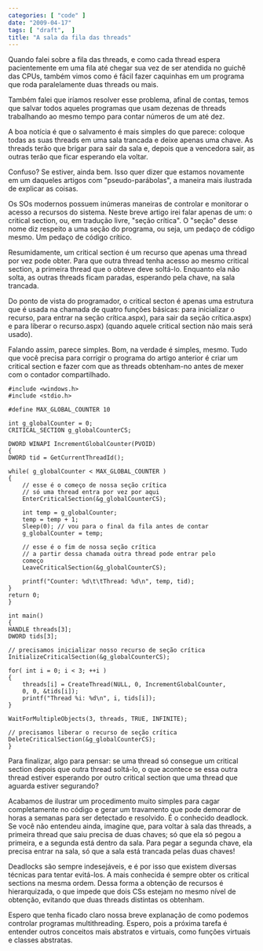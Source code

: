 ```yaml
---
categories: [ "code" ]
date: "2009-04-17"
tags: [ "draft",  ]
title: "A sala da fila das threads"
---
```

Quando falei sobre a fila das threads, e como cada thread espera
pacientemente em uma fila até chegar sua vez de ser atendida no guichê
das CPUs, também vimos como é fácil fazer caquinhas em um programa
que roda paralelamente duas threads ou mais.

Também falei que iríamos resolver esse problema, afinal de contas,
temos que salvar todos aqueles programas que usam dezenas de threads
trabalhando ao mesmo tempo para contar números de um até dez.

A boa notícia é que o salvamento é mais simples do que parece: coloque
todas as suas threads em uma sala trancada e deixe apenas uma chave. As
threads terão que brigar para sair da sala e, depois que a vencedora
sair, as outras terão que ficar esperando ela voltar.

Confuso? Se estiver, ainda bem. Isso quer dizer que estamos novamente
em um daqueles artigos com "pseudo-parábolas", a maneira mais ilustrada
de explicar as coisas.

Os SOs modernos possuem inúmeras maneiras de controlar e monitorar o
acesso a recursos do sistema. Neste breve artigo irei falar apenas de
um: o critical section, ou, em tradução livre, "seção crítica". O
"seção" desse nome diz respeito a uma seção do programa, ou seja,
um pedaço de código mesmo. Um pedaço de código crítico.

Resumidamente, um critical section é um recurso que apenas uma thread
por vez pode obter. Para que outra thread tenha acesso ao mesmo critical
section, a primeira thread que o obteve deve soltá-lo. Enquanto ela
não solta, as outras threads ficam paradas, esperando pela chave,
na sala trancada.

Do ponto de vista do programador, o critical secton é apenas uma
estrutura que é usada na chamada de quatro funções básicas: para
inicializar o recurso, para entrar na seção crítica.aspx), para sair
da seção crítica.aspx) e para liberar o recurso.aspx) (quando aquele
critical section não mais será usado).

Falando assim, parece simples. Bom, na verdade é simples, mesmo. Tudo
que você precisa para corrigir o programa do artigo anterior é criar
um critical section e fazer com que as threads obtenham-no antes de
mexer com o contador compartilhado.

    #include <windows.h>
    #include <stdio.h>
     
    #define MAX_GLOBAL_COUNTER 10
     
    int g_globalCounter = 0;
    CRITICAL_SECTION g_globalCounterCS;
     
    DWORD WINAPI IncrementGlobalCounter(PVOID)
    {
	DWORD tid = GetCurrentThreadId();
     
	while( g_globalCounter < MAX_GLOBAL_COUNTER )
	{
		// esse é o começo de nossa seção crítica
		// só uma thread entra por vez por aqui
		EnterCriticalSection(&g_globalCounterCS);
    
		int temp = g_globalCounter;
		temp = temp + 1;
		Sleep(0); // vou para o final da fila antes de contar
		g_globalCounter = temp;
    
		// esse é o fim de nossa seção crítica
		// a partir dessa chamada outra thread pode entrar pelo
		começo
		LeaveCriticalSection(&g_globalCounterCS);
    
		printf("Counter: %d\t\tThread: %d\n", temp, tid);
	}
	return 0;
    }
     
    int main()
    {
	HANDLE threads[3];
	DWORD tids[3];
    
	// precisamos inicializar nosso recurso de seção crítica	
	InitializeCriticalSection(&g_globalCounterCS);
    
	for( int i = 0; i < 3; ++i )
	{
		threads[i] = CreateThread(NULL, 0, IncrementGlobalCounter,
		0, 0, &tids[i]);
		printf("Thread %i: %d\n", i, tids[i]);
	}
     
	WaitForMultipleObjects(3, threads, TRUE, INFINITE);
    
	// precisamos liberar o recurso de seção crítica
	DeleteCriticalSection(&g_globalCounterCS);
    }
    
     
    

Para finalizar, algo para pensar: se uma thread só consegue um critical
section depois que outra thread soltá-lo, o que acontece se essa outra
thread estiver esperando por outro critical section que uma thread que
aguarda estiver segurando?

Acabamos de ilustrar um procedimento muito simples para cagar
completamente no código e gerar um travamento que pode demorar de horas
a semanas para ser detectado e resolvido. É o conhecido deadlock. Se
você não entendeu ainda, imagine que, para voltar à sala das threads,
a primeira thread que saiu precisa de duas chaves; só que ela só pegou
a primeira, e a segunda está dentro da sala. Para pegar a segunda chave,
ela precisa entrar na sala, só que a sala está trancada pelas duas
chaves!

Deadlocks são sempre indesejáveis, e é por isso que existem diversas
técnicas para tentar evitá-los. A mais conhecida é sempre obter os
critical sections na mesma ordem. Dessa forma a obtenção de recursos
é hierarquizada, o que impede que dois CSs estejam no mesmo nível de
obtenção, evitando que duas threads distintas os obtenham.

Espero que tenha ficado claro nossa breve explanação de como podemos
controlar programas multithreading. Espero, pois a próxima tarefa é
entender outros conceitos mais abstratos e virtuais, como funções
virtuais e classes abstratas.
